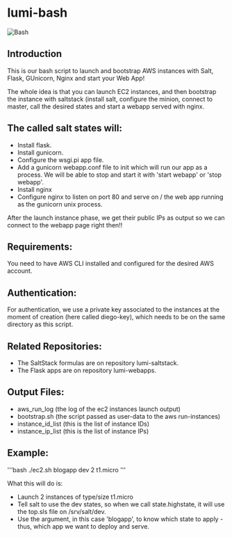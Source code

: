 # lumi-bash
![Bash](https://tiswww.case.edu/php/chet/img/bash-logo-web.png "BASH")

Introduction
------------
This is our bash script to launch and bootstrap AWS instances
with Salt, Flask, GUnicorn, Nginx and start your Web App!

The whole idea is that you can launch EC2 instances, and then
bootstrap the instance with saltstack (install salt, configure
the minion, connect to master, call the desired states and start
a webapp served with nginx.

The called salt states will:
----------------------------
* Install flask.
* Install gunicorn.
* Configure the wsgi.pi app file.
* Add a gunicorn webapp.conf file to init which will run our app as a process.
We will be able to stop and start it with 'start webapp' or 'stop webapp'.
* Install nginx
* Configure nginx to listen on port 80 and serve on / the web app
running as the gunicorn unix process.

After the launch instance phase, we get their public IPs
as output so we can connect to the webapp page right then!!

Requirements:
-------------
You need to have AWS CLI installed and configured for the desired
AWS account.

Authentication:
---------------
For authentication, we use a private key associated to the instances
at the moment of creation (here called diego-key), which needs to be
on the same directory as this script.

Related Repositories:
--------------
- The SaltStack formulas are on repository lumi-saltstack.
- The Flask apps are on repository lumi-webapps.

Output Files:
------------------------------------------------
* aws_run_log (the log of the ec2 instances launch output)
* bootstrap.sh (the script passed as user-data to the aws run-instances)
* instance_id_list (this is the list of instance IDs)
* instance_ip_list (this is the list of instance IPs)

Example:
--------
'''bash
./ec2.sh blogapp dev 2 t1.micro
'''

What this will do is:
* Launch 2 instances of type/size t1.micro
* Tell salt to use the dev states, so when we call
state.highstate, it will use the top.sls file on /srv/salt/dev.
* Use the <app> argument, in this case 'blogapp', to know which
state to apply - thus, which app we want to deploy and serve.
